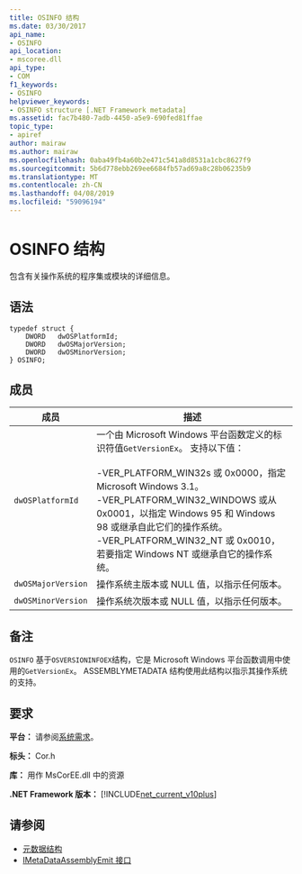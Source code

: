 ```yaml
---
title: OSINFO 结构
ms.date: 03/30/2017
api_name:
- OSINFO
api_location:
- mscoree.dll
api_type:
- COM
f1_keywords:
- OSINFO
helpviewer_keywords:
- OSINFO structure [.NET Framework metadata]
ms.assetid: fac7b480-7adb-4450-a5e9-690fed81ffae
topic_type:
- apiref
author: mairaw
ms.author: mairaw
ms.openlocfilehash: 0aba49fb4a60b2e471c541a8d8531a1cbc8627f9
ms.sourcegitcommit: 5b6d778ebb269ee6684fb57ad69a8c28b06235b9
ms.translationtype: MT
ms.contentlocale: zh-CN
ms.lasthandoff: 04/08/2019
ms.locfileid: "59096194"
---
```

# <a name="osinfo-structure"></a>OSINFO 结构
包含有关操作系统的程序集或模块的详细信息。  
  
## <a name="syntax"></a>语法  
  
```  
typedef struct {  
    DWORD   dwOSPlatformId;  
    DWORD   dwOSMajorVersion;   
    DWORD   dwOSMinorVersion;   
} OSINFO;  
```  
  
## <a name="members"></a>成员  
  
|成员|描述|  
|------------|-----------------|  
|`dwOSPlatformId`|一个由 Microsoft Windows 平台函数定义的标识符值`GetVersionEx`。 支持以下值：<br /><br /> -VER_PLATFORM_WIN32s 或 0x0000，指定 Microsoft Windows 3.1。<br />-VER_PLATFORM_WIN32_WINDOWS 或从 0x0001，以指定 Windows 95 和 Windows 98 或继承自此它们的操作系统。<br />-VER_PLATFORM_WIN32_NT 或 0x0010，若要指定 Windows NT 或继承自它的操作系统。|  
|`dwOSMajorVersion`|操作系统主版本或 NULL 值，以指示任何版本。|  
|`dwOSMinorVersion`|操作系统次版本或 NULL 值，以指示任何版本。|  
  
## <a name="remarks"></a>备注  
 `OSINFO` 基于`OSVERSIONINFOEX`结构，它是 Microsoft Windows 平台函数调用中使用的`GetVersionEx`。 ASSEMBLYMETADATA 结构使用此结构以指示其操作系统的支持。  
  
## <a name="requirements"></a>要求  
 **平台：** 请参阅[系统需求](../../../../docs/framework/get-started/system-requirements.md)。  
  
 **标头：** Cor.h  
  
 **库：** 用作 MsCorEE.dll 中的资源  
  
 **.NET Framework 版本：** [!INCLUDE[net_current_v10plus](../../../../includes/net-current-v10plus-md.md)]  
  
## <a name="see-also"></a>请参阅

- [元数据结构](../../../../docs/framework/unmanaged-api/metadata/metadata-structures.md)
- [IMetaDataAssemblyEmit 接口](../../../../docs/framework/unmanaged-api/metadata/imetadataassemblyemit-interface.md)
